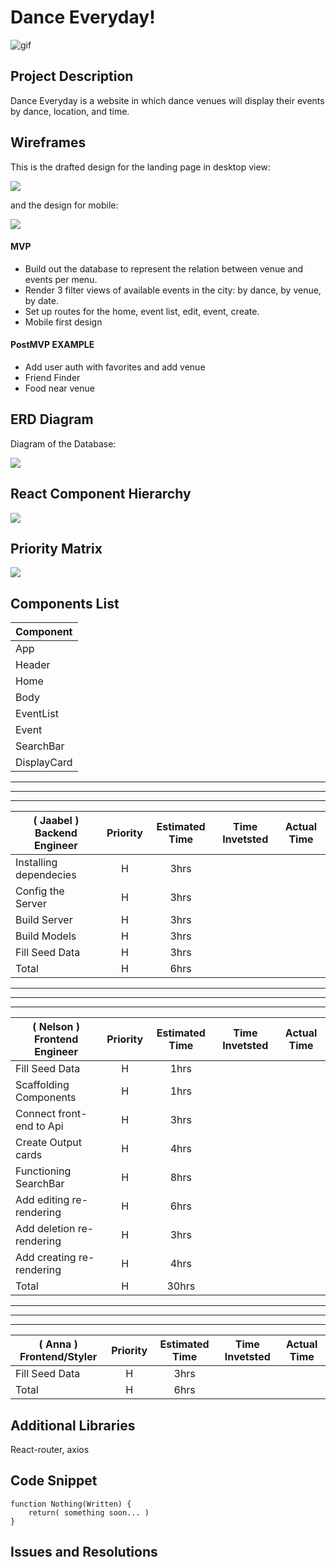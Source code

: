 # Dance Everyday!

![gif](https://media.giphy.com/media/Ymhz7H7Ye0gX3xuk59/giphy.gif)

## Project Description

Dance Everyday is a website in which dance venues will display their events by dance, location, and time.

## Wireframes

This is the drafted design for the landing page in desktop view:

![](https://i.imgur.com/x00gjfJ.png)

and the design for mobile:

![](https://i.imgur.com/BYik3If.png)

#### MVP

- Build out the database to represent the relation between venue and events per menu.
- Render 3 filter views of available events in the city: by dance, by venue, by date.
- Set up routes for the home, event list, edit, event, create.
- Mobile first design

#### PostMVP EXAMPLE

- Add user auth with favorites and add venue
- Friend Finder
- Food near venue

## ERD Diagram

Diagram of the Database:

![](https://i.imgur.com/rHMbifN.jpg)

## React Component Hierarchy

![](https://imgur.com/a/MtS2Gc6.jpg)

## Priority Matrix

![](https://i.imgur.com/Tas9IlH.jpg)

## Components List

| Component   |
| ----------- |
| App         |
| Header      |
| Home        |
| Body        |
| EventList   |
| Event       |
| SearchBar   |
| DisplayCard |

---

---

---

| ( **Jaabel** ) Backend Engineer | Priority | Estimated Time | Time Invetsted | Actual Time |
| ------------------------------- | :------: | :------------: | :------------: | :---------: |
| Installing dependecies          |    H     |      3hrs      |                |             |
| Config the Server               |    H     |      3hrs      |                |             |
| Build Server                    |    H     |      3hrs      |                |             |
| Build Models                    |    H     |      3hrs      |                |             |
| Fill Seed Data                  |    H     |      3hrs      |                |             |
| Total                           |    H     |      6hrs      |                |             |

---

---

---

| ( **Nelson** ) Frontend Engineer | Priority | Estimated Time | Time Invetsted | Actual Time |
| -------------------------------- | :------: | :------------: | :------------: | :---------: |
| Fill Seed Data                   |    H     |      1hrs      |                |             |
| Scaffolding Components           |    H     |      1hrs      |                |             |
| Connect front-end to Api         |    H     |      3hrs      |                |             |
| Create Output cards              |    H     |      4hrs      |                |             |
| Functioning SearchBar            |    H     |      8hrs      |                |             |
| Add editing re-rendering         |    H     |      6hrs      |                |             |
| Add deletion re-rendering        |    H     |      3hrs      |                |             |
| Add creating re-rendering        |    H     |      4hrs      |                |             |
| Total                            |    H     |     30hrs      |                |             |

---

---

---

| ( **Anna** ) Frontend/Styler | Priority | Estimated Time | Time Invetsted | Actual Time |
| ---------------------------- | :------: | :------------: | :------------: | :---------: |
| Fill Seed Data               |    H     |      3hrs      |                |             |
| Total                        |    H     |      6hrs      |                |             |

## Additional Libraries

React-router, axios

## Code Snippet

```
function Nothing(Written) {
	return( something soon... )
}
```

## Issues and Resolutions
